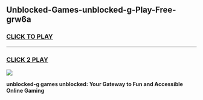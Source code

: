 
## Unblocked-Games-unblocked-g-Play-Free-grw6a
<h3>
<a href="https://premium76.site?title=unblocked-g&ref=23A">CLICK TO PLAY</a></h3>
<hr>

<h3>
<a href="https://premium76.site?title=unblocked-g&ref=23A">CLICK 2 PLAY</a>
  
</h3>

<a href="https://premium76.site?title=unblocked-g&ref=23A"><img src="https://clearcache.store/games.png"></a>


**unblocked-g games unblocked: Your Gateway to Fun and Accessible Online Gaming**
